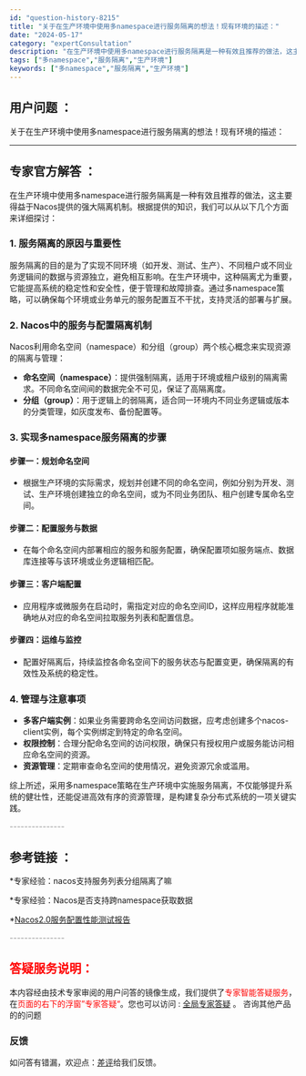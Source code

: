 ```yaml
---
id: "question-history-8215"
title: "关于在生产环境中使用多namespace进行服务隔离的想法！现有环境的描述："
date: "2024-05-17"
category: "expertConsultation"
description: "在生产环境中使用多namespace进行服务隔离是一种有效且推荐的做法，这主要得益于Nacos提供的强大隔离机制。根据提供的知识，我们可以从以下几个方面来详细探讨：### 1. 服务隔离的原因与重要性服务隔离的目的是为了实现不同环境（如开发、测试、生产）、不同租户或不同业务逻辑间的数据与资源独立，避"
tags: ["多namespace","服务隔离","生产环境"]
keywords: ["多namespace","服务隔离","生产环境"]
---
```


## 用户问题 ： 
 关于在生产环境中使用多namespace进行服务隔离的想法！现有环境的描述：  

---------------
## 专家官方解答 ：

在生产环境中使用多namespace进行服务隔离是一种有效且推荐的做法，这主要得益于Nacos提供的强大隔离机制。根据提供的知识，我们可以从以下几个方面来详细探讨：

### 1. 服务隔离的原因与重要性
服务隔离的目的是为了实现不同环境（如开发、测试、生产）、不同租户或不同业务逻辑间的数据与资源独立，避免相互影响。在生产环境中，这种隔离尤为重要，它能提高系统的稳定性和安全性，便于管理和故障排查。通过多namespace策略，可以确保每个环境或业务单元的服务配置互不干扰，支持灵活的部署与扩展。

### 2. Nacos中的服务与配置隔离机制
Nacos利用命名空间（namespace）和分组（group）两个核心概念来实现资源的隔离与管理：
- **命名空间（namespace）**：提供强制隔离，适用于环境或租户级别的隔离需求。不同命名空间间的数据完全不可见，保证了高隔离度。
- **分组（group）**：用于逻辑上的弱隔离，适合同一环境内不同业务逻辑或版本的分类管理，如灰度发布、备份配置等。

### 3. 实现多namespace服务隔离的步骤
#### 步骤一：规划命名空间
- 根据生产环境的实际需求，规划并创建不同的命名空间，例如分别为开发、测试、生产环境创建独立的命名空间，或为不同业务团队、租户创建专属命名空间。

#### 步骤二：配置服务与数据
- 在每个命名空间内部署相应的服务和服务配置，确保配置项如服务端点、数据库连接等与该环境或业务逻辑相匹配。

#### 步骤三：客户端配置
- 应用程序或微服务在启动时，需指定对应的命名空间ID，这样应用程序就能准确地从对应的命名空间拉取服务列表和配置信息。

#### 步骤四：运维与监控
- 配置好隔离后，持续监控各命名空间下的服务状态与配置变更，确保隔离的有效性及系统的稳定性。

### 4. 管理与注意事项
- **多客户端实例**：如果业务需要跨命名空间访问数据，应考虑创建多个nacos-client实例，每个实例绑定到特定的命名空间。
- **权限控制**：合理分配命名空间的访问权限，确保只有授权用户或服务能访问相应命名空间的资源。
- **资源管理**：定期审查命名空间的使用情况，避免资源冗余或滥用。

综上所述，采用多namespace策略在生产环境中实施服务隔离，不仅能够提升系统的健壮性，还能促进高效有序的资源管理，是构建复杂分布式系统的一项关键实践。


<font color="#949494">---------------</font> 


## 参考链接 ：

*专家经验：nacos支持服务列表分组隔离了嘛 
 
 *专家经验：Nacos是否支持跨namespace获取数据 
 
 *[Nacos2.0服务配置性能测试报告](https://nacos.io/docs/latest/guide/admin/nacos2-config-benchmark)


 <font color="#949494">---------------</font> 
 


## <font color="#FF0000">答疑服务说明：</font> 

本内容经由技术专家审阅的用户问答的镜像生成，我们提供了<font color="#FF0000">专家智能答疑服务</font>，在<font color="#FF0000">页面的右下的浮窗”专家答疑“</font>。您也可以访问 : [全局专家答疑](https://answer.opensource.alibaba.com/docs/intro) 。 咨询其他产品的的问题

### 反馈
如问答有错漏，欢迎点：[差评](https://ai.nacos.io/user/feedbackByEnhancerGradePOJOID?enhancerGradePOJOId=13572)给我们反馈。
